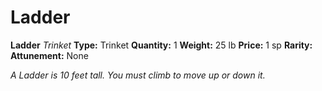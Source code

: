 # Ladder

**Ladder**
_Trinket_
**Type:** Trinket
**Quantity:** 1
**Weight:** 25 lb
**Price:** 1 sp
**Rarity:** 
**Attunement:** None

*A Ladder is 10 feet tall. You must climb to move up or down it.*